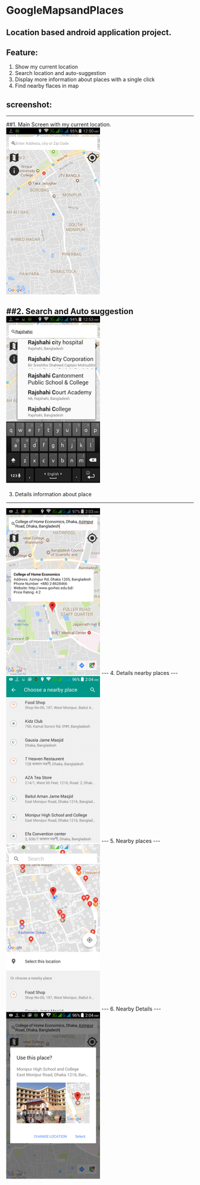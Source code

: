 # GoogleMapsandPlaces
## Location based android application project. 
## Feature:
  1. Show my current location
  2. Search location and auto-suggestion
  3. Display more information about places with a single click
  4. Find nearby flaces in map

## screenshot:
---
##1. Main Screen with my current location.
<img src="photo/1.main%20scrin.png">

##2. Search and Auto suggestion
<img src="photo/2search&suggassion.png" width="252" height="448">
---
3. Details information about place
---
<img src="photo/3.placeDetails.png" width="252" height="448">
---
4. Details nearby places
---
<img src="photo/4.details_nearby_place.png" width="252" height="448">
---
5. Nearby places
---
<img src="photo/5.nearby_place.png" width="252" height="448">
---
6. Nearby Details
---
<img src="photo/6.nearby_details.png" width="252" height="448">

